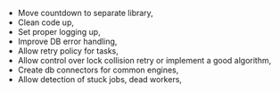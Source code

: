 * Move countdown to separate library,
* Clean code up,
* Set proper logging up,
* Improve DB error handling,
* Allow retry policy for tasks,
* Allow control over lock collision retry or implement a good algorithm,
* Create db connectors for common engines,
* Allow detection of stuck jobs, dead workers,
